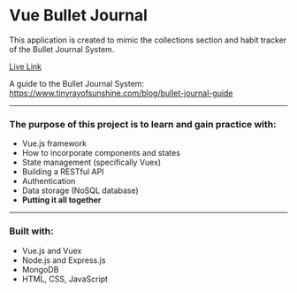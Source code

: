# Vue Bullet Journal

This application is created to mimic the collections section and habit tracker of the Bullet Journal System.

[Live Link](https://fathomless-anchorage-81259.herokuapp.com/)

A guide to the Bullet Journal System: <br>
https://www.tinyrayofsunshine.com/blog/bullet-journal-guide

---

### The purpose of this project is to learn and gain practice with:

-  Vue.js framework
-  How to incorporate components and states
-  State management (specifically Vuex)
-  Building a RESTful API
-  Authentication
-  Data storage (NoSQL database)
-  **Putting it all together**

---

### Built with:

-  Vue.js and Vuex
-  Node.js and Express.js
-  MongoDB
-  HTML, CSS, JavaScript
